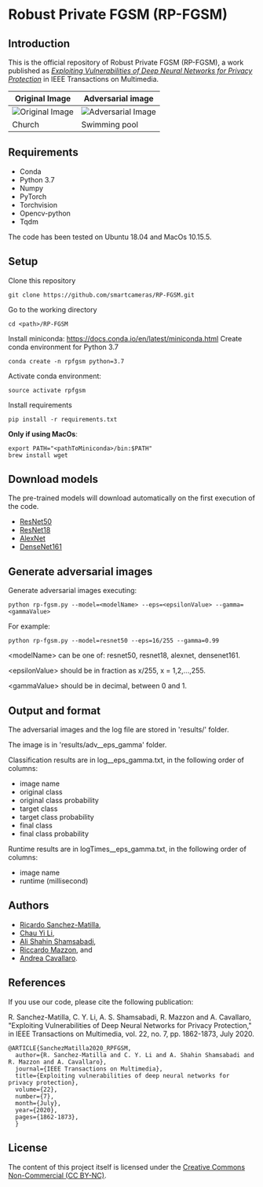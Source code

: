 # Robust Private FGSM (RP-FGSM)

## Introduction
This is the official repository of Robust Private FGSM (RP-FGSM), a work published as [*Exploiting Vulnerabilities of Deep Neural Networks for Privacy Protection*](https://ieeexplore.ieee.org/document/9069287) in IEEE Transactions on Multimedia.

| Original Image | Adversarial image |
|---|---|
| ![Original Image](https://github.com/RiSaMa/RP-FGSM/blob/master/example/clean.png) | ![Adversarial Image](https://github.com/RiSaMa/RP-FGSM/blob/master/example/adv.png) |
|Church|Swimming pool|

## Requirements
 - Conda
 - Python 3.7
 - Numpy
 - PyTorch
 - Torchvision
 - Opencv-python
 - Tqdm

The code has been tested on Ubuntu 18.04 and MacOs 10.15.5.

## Setup

Clone this repository
```
git clone https://github.com/smartcameras/RP-FGSM.git
```

Go to the working directory
```
cd <path>/RP-FGSM
```

Install miniconda: https://docs.conda.io/en/latest/miniconda.html
Create conda environment for Python 3.7
```
conda create -n rpfgsm python=3.7
```
Activate conda environment:
```
source activate rpfgsm
```
Install requirements
```
pip install -r requirements.txt
```
**Only if using MacOs**:
```
export PATH="<pathToMiniconda>/bin:$PATH"
brew install wget
```

## Download models
The pre-trained models will download automatically on the first execution of the code.

 - [ResNet50](http://places2.csail.mit.edu/models_places365/resnet50_places365.pth.tar) 
 - [ResNet18](http://places2.csail.mit.edu/models_places365/resnet18_places365.pth.tar)
 - [AlexNet](http://places2.csail.mit.edu/models_places365/alexnet_places365.pth.tar)
 - [DenseNet161](http://places2.csail.mit.edu/models_places365/densenet161_places365.pth.tar)


## Generate adversarial images
Generate adversarial images executing:
```
python rp-fgsm.py --model=<modelName> --eps=<epsilonValue> --gamma=<gammaValue>
```
For example:
```
python rp-fgsm.py --model=resnet50 --eps=16/255 --gamma=0.99
```
\<modelName\> can be one of: resnet50, resnet18, alexnet, densenet161.
 
\<epsilonValue\> should be in fraction as x/255, x = 1,2,...,255.
 
\<gammaValue\> should be in decimal, between 0 and 1.

## Output and format
The adversarial images and the log file are stored in 'results/' folder.

The image is in 'results/adv_<modelName>_eps<epsilonValue>_gamma<gammaValue>' folder.

Classification results are in log_<modelName>_eps<epsilonValue>_gamma<gammaValue>.txt, in the following order of columns:
* image name
* original class
* original class probability
* target class
* target class probability
* final class
* final class probability

Runtime results are in logTimes_<modelName>_eps<epsilonValue>_gamma<gammaValue>.txt, in the following order of columns:
* image name
* runtime (millisecond) 

## Authors
* [Ricardo Sanchez-Matilla](mailto:ricardo.sanchezmatilla@qmul.ac.uk),
* [Chau Yi Li](mailto:chauyi.li@qmul.ac.uk), 
* [Ali Shahin Shamsabadi](mailto:a.shahinshamsabadi@qmul.ac.uk),
* [Riccardo Mazzon](mailto:r.mazzon@qmul.ac.uk), and
* [Andrea Cavallaro](mailto:a.cavallaro@qmul.ac.uk).

## References
If you use our code, please cite the following publication:

R. Sanchez-Matilla, C. Y. Li, A. S. Shamsabadi, R. Mazzon and A. Cavallaro, "Exploiting Vulnerabilities of Deep Neural Networks for Privacy Protection," in IEEE Transactions on Multimedia, vol. 22, no. 7, pp. 1862-1873, July 2020.

    @ARTICLE{SanchezMatilla2020_RPFGSM,
      author={R. Sanchez-Matilla and C. Y. Li and A. Shahin Shamsabadi and R. Mazzon and A. Cavallaro},
      journal={IEEE Transactions on Multimedia}, 
      title={Exploiting vulnerabilities of deep neural networks for privacy protection}, 
      volume={22},
      number={7},
      month={July},
      year={2020},
      pages={1862-1873},
      }

## License
The content of this project itself is licensed under the [Creative Commons Non-Commercial (CC BY-NC)](https://creativecommons.org/licenses/by-nc/2.0/uk/legalcode).
